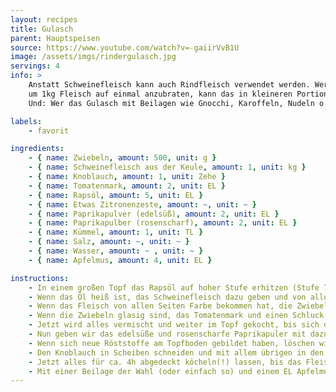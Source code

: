 ```yaml
---
layout: recipes
title: Gulasch
parent: Hauptspeisen
source: https://www.youtube.com/watch?v=-gaiirVvB1U
image: /assets/imgs/rindergulasch.jpg
servings: 4
info: >
    Anstatt Schweinefleisch kann auch Rindfleisch verwendet werden. Wer keine Topf hat der groß genug ist,
    um 1kg Fleisch auf einmal anzubraten, kann das in kleineren Portionen hintereinander machen.
    Und: Wer das Gulasch mit Beilagen wie Gnocchi, Karoffeln, Nudeln o.ä. isst, hat doppelt soviele Portionen. :)

labels:
    - favorit

ingredients:
    - { name: Zwiebeln, amount: 500, unit: g }
    - { name: Schweinefleisch aus der Keule, amount: 1, unit: kg }
    - { name: Knoblauch, amount: 1, unit: Zehe }
    - { name: Tomatenmark, amount: 2, unit: EL }
    - { name: Rapsöl, amount: 5, unit: EL }
    - { name: Etwas Zitronenzeste, amount: ~, unit: ~ }
    - { name: Paprikapulver (edelsüß), amount: 2, unit: EL }
    - { name: Paprikapulber (rosenscharf), amount: 2, unit: EL }
    - { name: Kümmel, amount: 1, unit: TL }
    - { name: Salz, amount: ~, unit: ~ }
    - { name: Wasser, amount: ~ , unit: ~ }
    - { name: Apfelmus, amount: 4, unit: EL }

instructions:
    - In einem großen Topf das Rapsöl auf hoher Stufe erhitzen (Stufe 7/9).
    - Wenn das Öl heiß ist, das Schweinefleisch dazu geben und von allen Seiten scharf anbraten. Währenddessen die Zwiebeln schälen und vierteln.
    - Wenn das Fleisch von allen Seiten Farbe bekommen hat, die Zwiebeln in den Topf geben und mitbraten.
    - Wenn die Zwiebeln glasig sind, das Tomatenmark und einen Schluck Wasser dazugeben.
    - Jetzt wird alles vermischt und weiter im Topf gekocht, bis sich der Ansatz vom anbraten des Fleisches vollständig vom Topfboden gelöst hat.
    - Nun geben wir das edelsüße und rosenscharfe Paprikapuler mit dazu, um es anzuschwitzen.
    - Wenn sich neue Röststoffe am Topfboden gebildet haben, löschen wir alles mit Wasser ab, bis das Fleisch und die Zwiebeln noch *geradeso* aus dem Wasser gucken.
    - Den Knoblauch in Scheiben schneiden und mit allem übrigen in den Topf geben.
    - Jetzt alles für ca. 4h abgedeckt köcheln(!) lassen, bis das Fleisch zart geworden ist.
    - Mit einer Beilage der Wahl (oder einfach so) und einem EL Apfelmus an der Seite servieren. Fertig!
---
```

